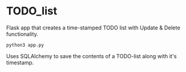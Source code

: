 # TODO_list

Flask app that creates a time-stamped TODO list with Update & Delete functionality.

    python3 app.py
    
Uses SQLAlchemy to save the contents of a TODO-list along with it's timestamp.
